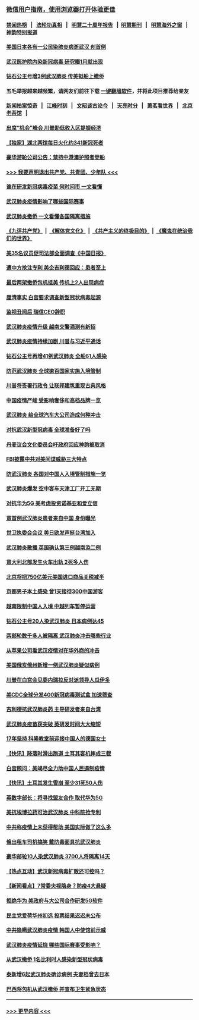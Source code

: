 ### [微信用户指南，使用浏览器打开体验更佳](https://github.com/gfw-breaker/banned-news1/blob/master/indexes/wechat-guide.md?t=0)
#### [禁闻热榜](热点新闻.md?t=0)  &nbsp;&nbsp;|&nbsp;&nbsp; [法轮功真相](https://github.com/gfw-breaker/truth/blob/master/README.md?t=0) &nbsp;&nbsp;|&nbsp;&nbsp; [明慧二十周年报告](https://github.com/gfw-breaker/mh-reports/blob/master/README.md?t=0) &nbsp;&nbsp;|&nbsp;&nbsp;[明慧期刊](https://github.com/gfw-breaker/mh-qikan) &nbsp;&nbsp;|&nbsp;&nbsp; [明慧海外之窗](https://github.com/gfw-breaker/mh-news/blob/master/README.md?t=0) &nbsp;&nbsp;|&nbsp;&nbsp; [神韵特别报道](https://github.com/gfw-breaker/mh-news/blob/master/shenyun.md?t=0)
#### [美国日本各有一公民染肺炎病逝武汉 创首例](../pages/nsc418/n11853509.md?t=02081811) 
#### [武汉医护院内染新冠病毒 研究曝1月就出现](../pages/nsc418/n11852928.md?t=02081811) 
#### [钻石公主号增3例武汉肺炎 传美拟船上撤侨](../pages/nsc418/n11853240.md?t=02081811) 
#### 五毛举报越来越频繁，请网友们前往下载 [一键翻墙软件](https://github.com/gfw-breaker/ssr-accounts)，并将此项目推荐给亲友
#### [新闻拍案惊奇](https://github.com/gfw-breaker/banned-news1/blob/master/pages/link4.md) &nbsp;&nbsp;|&nbsp;&nbsp; [江峰时刻](https://github.com/gfw-breaker/banned-news1/blob/master/pages/link4.md) &nbsp;&nbsp;|&nbsp;&nbsp; [文昭谈古论今](https://github.com/gfw-breaker/banned-news1/blob/master/pages/link4.md) &nbsp;&nbsp;|&nbsp;&nbsp; [天亮时分](https://github.com/gfw-breaker/banned-news1/blob/master/pages/link4.md) &nbsp;&nbsp;|&nbsp;&nbsp; [萧茗看世界](https://github.com/gfw-breaker/banned-news1/blob/master/pages/link4.md) &nbsp;&nbsp;|&nbsp;&nbsp; [北京老茶馆](https://github.com/gfw-breaker/banned-news1/blob/master/pages/link4.md) &nbsp;&nbsp;|&nbsp;&nbsp; 
#### [出席“机会”峰会 川普助低收入区提振经济](../pages/nsc418/n11853232.md?t=02081811) 
#### [【独家】湖北两馆每日火化约341新冠死者](../pages/nsc418/n11845444.md?t=02081811) 
#### [豪华游轮公司公告：禁持中港澳护照者登船](../pages/nsc418/n11852761.md?t=02081811) 
#### [>>> 我要声明退出共产党、共青团、少年队 <<<](https://github.com/begood0513/goodnews/blob/master/quit/letter.md) 
#### [谁在研发新冠病毒疫苗 何时问市 一文看懂](../pages/nsc418/n11852840.md?t=02081811) 
#### [武汉肺炎疫情影响了哪些国际赛事](../pages/nsc418/n11852441.md?t=02081811) 
#### [武汉肺炎撤侨 一文看懂各国隔离措施](../pages/nsc418/n11844216.md?t=02081811) 
#### [《九评共产党》](https://github.com/begood0513/9ping.md/blob/master/README.md) &nbsp;|&nbsp; [《解体党文化》](../../../../jtdwh.md/blob/master/README.md)  &nbsp;|&nbsp; [《共产主义的终极目的》](../../../../gczydzjmd.md/blob/master/README.md) &nbsp;|&nbsp; [《魔鬼在统治我们的世界》](../../../../mgztzwmdsj.md/blob/master/README.md) 
#### [美35名议员促司法部全面调查《中国日报》](../pages/nsc418/n11852435.md?t=02081811) 
#### [遭中方抢注专利 美企吉利德回应：患者至上](../pages/nsc418/n11852037.md?t=02081811) 
#### [最后两架撤侨包机抵美 传机上2人出现病症](../pages/nsc418/n11852173.md?t=02081811) 
#### [厘清事实 白宫要求调查新型冠状病毒起源](../pages/nsc418/n11852106.md?t=02081811) 
#### [监视丑闻后 瑞信CEO辞职](../pages/nsc418/n11852127.md?t=02081811) 
#### [武汉肺炎疫情升级 越南交警酒测有新招](../pages/nsc418/n11851632.md?t=02081811) 
#### [武汉肺炎疫情持续加剧 川普与习近平通话](../pages/nsc418/n11851613.md?t=02081811) 
#### [钻石公主号再增41例武汉肺炎 全船61人感染](../pages/nsc418/n11850401.md?t=02081811) 
#### [防范武汉肺炎 全球逾百国家实施入境管制](../pages/nsc418/n11850557.md?t=02081811) 
#### [川普将签署行政令 让联邦建筑重现古典风格](../pages/nsc418/n11850654.md?t=02081811) 
#### [中国疫情严峻 受影响奢侈和高档品牌一览](../pages/nsc418/n11850319.md?t=02081811) 
#### [武汉肺炎 给全球汽车大公司造成何种冲击](../pages/nsc418/n11850056.md?t=02081811) 
#### [对抗武汉新型冠病毒 全球准备好了吗](../pages/nsc418/n11850142.md?t=02081811) 
#### [丹麦议会文化委员会吁政府回应神韵被取消](../pages/nsc418/n11849312.md?t=02081811) 
#### [FBI披露中共对美间谍威胁三大特点](../pages/nsc418/n11849700.md?t=02081811) 
#### [防武汉肺炎 各国对中国人入境管制措施一览](../pages/nsc418/n11838726.md?t=02081811) 
#### [武汉肺炎爆发 空中客车天津工厂开工无期](../pages/nsc418/n11849634.md?t=02081811) 
#### [对抗华为5G 美考虑投资诺基亚和爱立信](../pages/nsc418/n11849510.md?t=02081811) 
#### [意首例武汉肺炎患者来自中国 身份曝光](../pages/nsc418/n11849454.md?t=02081811) 
#### [世卫执委会会议 美日欧发声挺台湾加入](../pages/nsc418/n11849433.md?t=02081811) 
#### [武汉肺炎散播 英国确认第三例越南添二例](../pages/nsc418/n11849439.md?t=02081811) 
#### [意大利北部发生火车出轨 2死多人伤](../pages/nsc418/n11848999.md?t=02081811) 
#### [北京将把750亿美元美国进口商品关税减半](../pages/nsc418/n11848896.md?t=02081811) 
#### [京都男子本土感染 曾1天接待300中国游客](../pages/nsc418/n11848641.md?t=02081811) 
#### [越南限制中国人入境 中越列车暂停运营](../pages/nsc418/n11847844.md?t=02081811) 
#### [钻石公主号20人染武汉肺炎 日本病例达45](../pages/nsc418/n11847823.md?t=02081811) 
#### [两邮轮数千多人被隔离 武汉肺炎冲击哪些行业](../pages/nsc418/n11847456.md?t=02081811) 
#### [从苹果公司看武汉疫情对在华外商的冲击](../pages/nsc418/n11847586.md?t=02081811) 
#### [美国俄亥俄州新增一例武汉肺炎疑似病例](../pages/nsc418/n11847714.md?t=02081811) 
#### [川普在白宫会见委内瑞拉反对派领导人瓜伊多](../pages/nsc418/n11847391.md?t=02081811) 
#### [美CDC全球分发400新冠病毒测试盒 加速筛查](../pages/nsc418/n11847260.md?t=02081811) 
#### [吉利德抗武汉肺炎药 主导研发者来自台湾](../pages/nsc418/n11847064.md?t=02081811) 
#### [武汉肺炎疫苗获突破 英研发时间大大缩短](../pages/nsc418/n11846915.md?t=02081811) 
#### [17年坚持 科隆教堂前迎接中国人的德国女士](../pages/nsc418/n11846781.md?t=02081811) 
#### [【快讯】降落时滑出跑道 土耳其客机摔成三截](../pages/nsc418/n11847021.md?t=02081811) 
#### [白宫顾问：美竭尽全力助中国人民遏制疫情](../pages/nsc418/n11846756.md?t=02081811) 
#### [【快讯】土耳其发生雪崩 至少31死50人伤](../pages/nsc418/n11846680.md?t=02081811) 
#### [英数字部长：将寻找盟友合作 取代华为5G](../pages/nsc418/n11846485.md?t=02081811) 
#### [美抗埃博拉药可治武汉肺炎 中科院抢专利](../pages/nsc418/n11846409.md?t=02081811) 
#### [中共称疫情上未获得帮助 美国实际做了这么多](../pages/nsc418/n11846008.md?t=02081811) 
#### [俄出租车司机搞笑 戴防毒面具抗武汉肺炎](../pages/nsc418/n11845703.md?t=02081811) 
#### [豪华邮轮10人染武汉肺炎 3700人将隔离14天](../pages/nsc418/n11845543.md?t=02081811) 
#### [【热点互动】武汉新冠病毒扩散还可控吗？](../pages/nsc418/n11844750.md?t=02081811) 
#### [【新闻看点】7常委央视隐身？防疫4大悬疑](../pages/nsc418/n11844611.md?t=02081811) 
#### [拒绝华为 美政府与大公司合作研发5G软件](../pages/nsc418/n11844625.md?t=02081811) 
#### [民主党爱荷华州初选 投票结果迟迟未公布](../pages/nsc418/n11844207.md?t=02081811) 
#### [中共隐瞒武汉肺炎疫情 韩国人中使馆前示威](../pages/nsc418/n11844084.md?t=02081811) 
#### [武汉肺炎疫情延烧 哪些国际赛事受影响？](../pages/nsc418/n11843958.md?t=02081811) 
#### [从武汉撤侨 1名比利时人感染新型冠状病毒](../pages/nsc418/n11843977.md?t=02081811) 
#### [泰新增6起武汉肺炎确诊病例 夫妻档曾去日本](../pages/nsc418/n11843900.md?t=02081811) 
#### [巴西将包机从武汉撤侨 并宣布卫生紧急状态](../pages/nsc418/n11843418.md?t=02081811) 

----
#### [ >>> 更早内容 <<< ](../indexes/nsc418-earlier.md)

